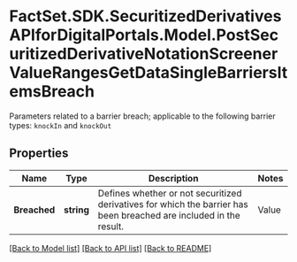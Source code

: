 # FactSet.SDK.SecuritizedDerivativesAPIforDigitalPortals.Model.PostSecuritizedDerivativeNotationScreenerValueRangesGetDataSingleBarriersItemsBreach
Parameters related to a barrier breach; applicable to the following barrier types: `knockIn` and `knockOut`

## Properties

Name | Type | Description | Notes
------------ | ------------- | ------------- | -------------
**Breached** | **string** | Defines whether or not securitized derivatives for which the barrier has been breached are included in the result. | Value | Description | | - -- | - -- | | all | The result is not limited with regard to whether the barrier has been breached or not. | | only | The result is limited to securitized derivatives for which the barrier has been breached. | | exclude | The result is limited to securitized derivatives for which the barrier has not been breached. |   | [optional] [default to BreachedEnum.Exclude]

[[Back to Model list]](../README.md#documentation-for-models) [[Back to API list]](../README.md#documentation-for-api-endpoints) [[Back to README]](../README.md)

